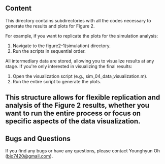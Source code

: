 ## Content

This directory contains subdirectories with all the codes necessary to generate the results and plots for Figure 2.

For example, if you want to replicate the plots for the simulation analysis:

1. Navigate to the figure2-1(simulation) directory.
2. Run the scripts in sequential order.

All intermediary data are stored, allowing you to visualize results at any stage. If you're only interested in visualizing the final results:

1. Open the visualization script (e.g., sim_04_data_visualization.m).
2. Run the entire script to generate the plots.

This structure allows for flexible replication and analysis of the Figure 2 results, whether you want to run the entire process or focus on specific aspects of the data visualization.
----

## Bugs and Questions

If you find any bugs or have any questions, please contact Younghyun Oh (bio7420@gmail.com).